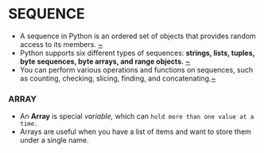 # SEQUENCE
- A sequence in Python is an ordered set of objects that provides random access to its members. [~](https://stackoverflow.com/questions/62970581/what-exactly-is-a-sequence)
- Python supports six different types of sequences: **strings, lists, tuples, byte sequences, byte arrays, and range objects.** [~](https://techvidvan.com/tutorials/python-sequences/)
- You can perform various operations and functions on sequences, such as counting, checking, slicing, finding, and concatenating.[~](https://www.pythontutorial.net/advanced-python/python-sequences/)


### ARRAY
- An **Array** is special *variable,* which can `hold more than one value at a time.`
- Arrays are useful when you have a list of items and want to store them under a single name.
